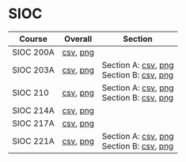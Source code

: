 # SIOC

| Course | Overall | Section |
| ------ | ------- | ------- |
| SIOC 200A | [csv](https://github.com/UCSD-Historical-Enrollment-Data/2023Fall/blob/main/overall/SIOC%20200A.csv), [png](https://raw.githubusercontent.com/UCSD-Historical-Enrollment-Data/2023Fall/main/plot_overall/SIOC%20200A.png) |  |
| SIOC 203A | [csv](https://github.com/UCSD-Historical-Enrollment-Data/2023Fall/blob/main/overall/SIOC%20203A.csv), [png](https://raw.githubusercontent.com/UCSD-Historical-Enrollment-Data/2023Fall/main/plot_overall/SIOC%20203A.png) | Section A: [csv](https://github.com/UCSD-Historical-Enrollment-Data/2023Fall/blob/main/section/SIOC%20203A_A.csv), [png](https://raw.githubusercontent.com/UCSD-Historical-Enrollment-Data/2023Fall/main/plot_section/SIOC%20203A_A.png)<br>Section B: [csv](https://github.com/UCSD-Historical-Enrollment-Data/2023Fall/blob/main/section/SIOC%20203A_B.csv), [png](https://raw.githubusercontent.com/UCSD-Historical-Enrollment-Data/2023Fall/main/plot_section/SIOC%20203A_B.png) |
| SIOC 210 | [csv](https://github.com/UCSD-Historical-Enrollment-Data/2023Fall/blob/main/overall/SIOC%20210.csv), [png](https://raw.githubusercontent.com/UCSD-Historical-Enrollment-Data/2023Fall/main/plot_overall/SIOC%20210.png) | Section A: [csv](https://github.com/UCSD-Historical-Enrollment-Data/2023Fall/blob/main/section/SIOC%20210_A.csv), [png](https://raw.githubusercontent.com/UCSD-Historical-Enrollment-Data/2023Fall/main/plot_section/SIOC%20210_A.png)<br>Section B: [csv](https://github.com/UCSD-Historical-Enrollment-Data/2023Fall/blob/main/section/SIOC%20210_B.csv), [png](https://raw.githubusercontent.com/UCSD-Historical-Enrollment-Data/2023Fall/main/plot_section/SIOC%20210_B.png) |
| SIOC 214A | [csv](https://github.com/UCSD-Historical-Enrollment-Data/2023Fall/blob/main/overall/SIOC%20214A.csv), [png](https://raw.githubusercontent.com/UCSD-Historical-Enrollment-Data/2023Fall/main/plot_overall/SIOC%20214A.png) |  |
| SIOC 217A | [csv](https://github.com/UCSD-Historical-Enrollment-Data/2023Fall/blob/main/overall/SIOC%20217A.csv), [png](https://raw.githubusercontent.com/UCSD-Historical-Enrollment-Data/2023Fall/main/plot_overall/SIOC%20217A.png) |  |
| SIOC 221A | [csv](https://github.com/UCSD-Historical-Enrollment-Data/2023Fall/blob/main/overall/SIOC%20221A.csv), [png](https://raw.githubusercontent.com/UCSD-Historical-Enrollment-Data/2023Fall/main/plot_overall/SIOC%20221A.png) | Section A: [csv](https://github.com/UCSD-Historical-Enrollment-Data/2023Fall/blob/main/section/SIOC%20221A_A.csv), [png](https://raw.githubusercontent.com/UCSD-Historical-Enrollment-Data/2023Fall/main/plot_section/SIOC%20221A_A.png)<br>Section B: [csv](https://github.com/UCSD-Historical-Enrollment-Data/2023Fall/blob/main/section/SIOC%20221A_B.csv), [png](https://raw.githubusercontent.com/UCSD-Historical-Enrollment-Data/2023Fall/main/plot_section/SIOC%20221A_B.png) |
